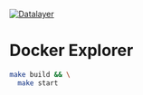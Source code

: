 [![Datalayer](https://docs.datalayer.io/logo/datalayer-25.svg)](https://datalayer.io)

# Docker Explorer

```bash
make build && \
  make start
```
